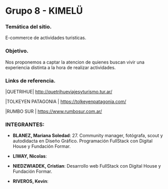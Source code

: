 # Grupo 8 - KIMELÜ

### Temática del sitio.
E-commerce de actividades turisticas.


### Objetivo.
Nos proponemos a captar la atencion de quienes buscan vivir una experiencia distinta a la hora de realizar actividades.
### Links de referencia.

|QUETRIHUE| http://quetrihueviajesyturismo.tur.ar/ 


|TOLKEYEN PATAGONIA | https://tolkeyenpatagonia.com/ 


|RUMBO SUR | https://www.rumbosur.com.ar/ 




### INTEGRANTES:
- **BLANEZ, Mariana Soledad**: 27. Community manager, fotógrafa, scout y autodidacta en Diseño Gráfico. Programación FullStack con Digital House y Fundación Formar.

- **LIWAY, Nicolas**:

- **NIEDZWIADEK, Cristian**: Desarrollo web FullStack con Digital House y Fundación Formar.

- **RIVEROS, Kevin**:
